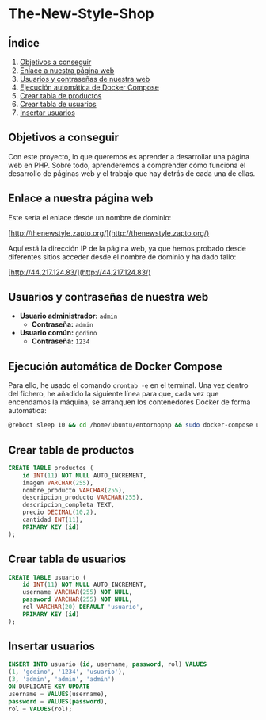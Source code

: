 # The-New-Style-Shop

## Índice
1. [Objetivos a conseguir](#objetivos-a-conseguir)
2. [Enlace a nuestra página web](#enlace-a-nuestra-página-web)
3. [Usuarios y contraseñas de nuestra web](#usuarios-y-contraseñas-de-nuestra-web)
4. [Ejecución automática de Docker Compose](#ejecución-automática-de-docker-compose)
5. [Crear tabla de productos](#crear-tabla-de-productos)
6. [Crear tabla de usuarios](#crear-tabla-de-usuarios)
7. [Insertar usuarios](#insertar-usuarios)

## Objetivos a conseguir
Con este proyecto, lo que queremos es aprender a desarrollar una página web en PHP. Sobre todo, aprenderemos a comprender cómo funciona el desarrollo de páginas web y el trabajo que hay detrás de cada una de ellas.

## Enlace a nuestra página web
Este sería el enlace desde un nombre de dominio:

[http://thenewstyle.zapto.org/](http://thenewstyle.zapto.org/)

Aquí está la dirección IP de la página web, ya que hemos probado desde diferentes sitios acceder desde el nombre de dominio y ha dado fallo:

[http://44.217.124.83/](http://44.217.124.83/)

## Usuarios y contraseñas de nuestra web
- **Usuario administrador:** `admin`
  - **Contraseña:** `admin`
- **Usuario común:** `godino`
  - **Contraseña:** `1234`

## Ejecución automática de Docker Compose
Para ello, he usado el comando `crontab -e` en el terminal.
Una vez dentro del fichero, he añadido la siguiente línea para que, cada vez que encendamos la máquina, se arranquen los contenedores Docker de forma automática:

```sh
@reboot sleep 10 && cd /home/ubuntu/entornophp && sudo docker-compose up -d
```

## Crear tabla de productos
```sql
CREATE TABLE productos (
    id INT(11) NOT NULL AUTO_INCREMENT,
    imagen VARCHAR(255),
    nombre_producto VARCHAR(255),
    descripcion_producto VARCHAR(255),
    descripcion_completa TEXT,
    precio DECIMAL(10,2),
    cantidad INT(11),
    PRIMARY KEY (id)
);
```

## Crear tabla de usuarios
```sql
CREATE TABLE usuario (
    id INT(11) NOT NULL AUTO_INCREMENT,
    username VARCHAR(255) NOT NULL,
    password VARCHAR(255) NOT NULL,
    rol VARCHAR(20) DEFAULT 'usuario',
    PRIMARY KEY (id)
);
```

## Insertar usuarios
```sql
INSERT INTO usuario (id, username, password, rol) VALUES
(1, 'godino', '1234', 'usuario'),
(3, 'admin', 'admin', 'admin')
ON DUPLICATE KEY UPDATE
username = VALUES(username),
password = VALUES(password),
rol = VALUES(rol);
